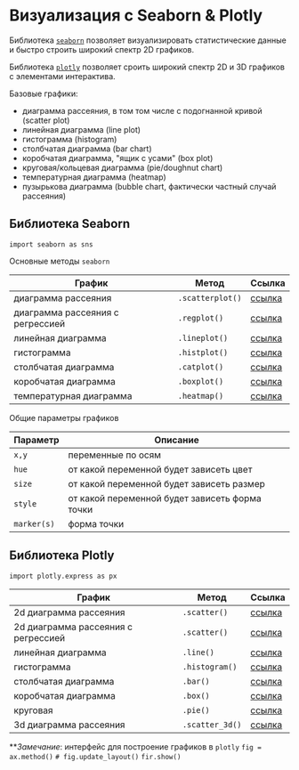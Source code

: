 # Визуализация с Seaborn & Plotly

Библиотека [`seaborn`](https://seaborn.pydata.org) позволяет визуализировать статистические данные и быстро строить широкий спектр 2D графиков.

Библиотека [`plotly`](https://plotly.com/python/) позволяет сроить широкий спектр 2D и 3D графиков с элементами интерактива.

Базовые графики:

- диаграмма рассеяния, в том том числе с подогнанной кривой (scatter plot)
- линейная диаграмма (line plot)
- гистограмма (histogram)
- столбчатая диаграмма (bar chart)
- коробчатая диаграмма, "ящик с усами" (box plot)
- круговая/кольцевая диаграмма (pie/doughnut chart)
- температурная диаграмма (heatmap)
- пузырькова диаграмма (bubble chart, фактически частный случай рассеяния)

## Библиотека Seaborn

`import seaborn as sns`

Основные методы `seaborn`

|График|Метод|Ссылка|
|-|-|-|
|диаграмма рассеяния|`.scatterplot()`|[ссылка](https://seaborn.pydata.org/generated/seaborn.scatterplot.html#seaborn.scatterplot)|
|диаграмма рассеяния с регрессией|`.regplot()`|[ссылка](https://seaborn.pydata.org/generated/seaborn.regplot.html#seaborn.regplot)|
|линейная диаграмма|`.lineplot()`|[ссылка](https://seaborn.pydata.org/generated/seaborn.lineplot.html#seaborn.lineplot)|
|гистограмма|`.histplot()`|[ссылка](https://seaborn.pydata.org/generated/seaborn.histplot.html#seaborn.histplot)|
|столбчатая диаграмма|`.catplot()`|[ссылка](https://seaborn.pydata.org/generated/seaborn.catplot.html#seaborn.catplot)|
|коробчатая диаграмма|`.boxplot()`|[ссылка](https://seaborn.pydata.org/generated/seaborn.boxplot.html#seaborn.boxplot)|
|температурная диаграмма|`.heatmap()`|[ссылка](https://seaborn.pydata.org/generated/seaborn.heatmap.html#seaborn.heatmap)|

Общие параметры графиков

|Параметр|Описание|
|-|-|
|`x,y`|переменные по осям|
|`hue`|от какой переменной будет зависеть цвет|
|`size`|от какой переменной будет зависеть размер|
|`style`|от какой переменной будет зависеть форма точки|
|`marker(s)`|форма точки|

## Библиотека Plotly

`import plotly.express as px`

|График|Метод|Ссылка|
|-|-|-|
|2d диаграмма рассеяния|`.scatter()`|[ссылка](https://plotly.com/python/line-and-scatter)|
|2d диаграмма рассеяния с регрессией|`.scatter()`|[ссылка](https://plotly.com/python/line-and-scatter)|
|линейная диаграмма|`.line()`|[ссылка](https://plotly.com/python/line-and-scatter)|
|гистограмма|`.histogram()`|[ссылка](https://plotly.com/python/histograms/)|
|столбчатая диаграмма|`.bar()`|[ссылка](https://plotly.com/python/bar-charts/)|
|коробчатая диаграмма|`.box()`|[ссылка](https://plotly.com/python/box-plots/)|
|круговая|`.pie()`|[ссылка](https://plotly.com/python/pie-charts/)|
|3d диаграмма рассеяния|`.scatter_3d()`|[ссылка](https://plotly.com/python/line-and-scatter)|

***Замечание*: интерфейс для построение графиков в `plotly`
`fig = ax.method()`
`# fig.update_layout()`
`fir.show()`